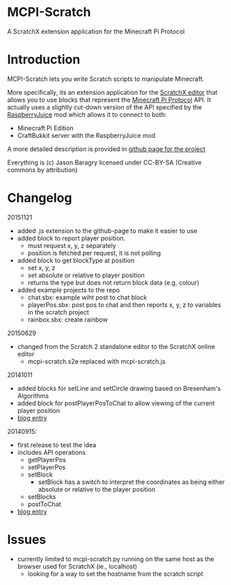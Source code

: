 MCPI-Scratch
================

A ScratchX extension application for the Minecraft Pi Protocol

# Introduction
MCPI-Scratch lets you write Scratch scripts to manipulate Minecraft. 

More specifically, its an extension application for the [ScratchX editor](http://scratchx.org/) that allows you to use blocks that represent the [Minecraft Pi Protocol](http://wiki.vg/Minecraft_Pi_Protocol) API. It actually uses a slightly cut-down version of the API specified by the [RaspberryJuice](http://dev.bukkit.org/bukkit-plugins/raspberryjuice/) mod which allows it to connect to both:
* Minecraft Pi Edition
* CraftBukkit server with the RaspberryJuice mod

A more detailed description is provided in [github page for the project](http://yokmama.github.io/mcpi-scratch/)

Everything is (c) Jason Baragry licensed under CC-BY-SA (Creative commons by attribution)

# Changelog

20151121
* added .js extension to the github-page to make it easier to use
* added block to report player position.
	* must request x, y, z separately
	* position is fetched per request, it is not polling
* added block to get blockType at position
	* set x, y, z
	* set absolute or relative to player position
	* returns the type but does not return block data (e.g, colour)
* added example projects to the repo
	* chat.sbx: example wiht post to chat block
	* playerPos.sbx: post pos to chat and then reports x, y, z to variables in the scratch project
	* rainbox.sbx: create rainbow 

20150629
* changed from the Scratch 2 standalone editor to the ScratchX online editor
	* mcpi-scratch.s2e replaced with mcpi-scratch.js 

20141011
* added blocks for setLine and setCircle drawing based on Bresenham's Algorithms
* added block for postPlayerPosToChat to allow viewing of the current player position
* [blog entry](http://niphophila.blogspot.no/2014/10/mcpi-scratch-lines-and-circles.html)

20140915:
* first release to test the idea
* includes API operations
	* getPlayerPos
	* setPlayerPos
	* setBlock
		* setBlock has a switch to interpret the coordinates as being either absolute or relative to the player position
	* setBlocks
	* postToChat
* [blog entry](http://niphophila.blogspot.com/2014/09/mcpi-scratch-scratch-extension.html)

# Issues
* currently limited to mcpi-scratch.py running on the same host as the browser used for ScratchX (ie., localhost)
	* looking for a way to set the hostname from the scratch script


